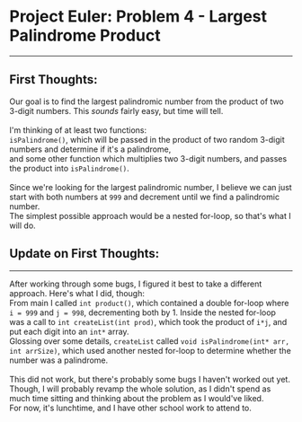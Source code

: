 # Project Euler: Problem 4 - Largest Palindrome Product

---
## First Thoughts:

Our goal is to find the largest palindromic number from the product of two 3-digit numbers. This *sounds* fairly easy, but time will tell.<br><br>
I'm thinking of at least two functions: <br>
`isPalindrome()`, which will be passed in the product of two random 3-digit numbers and determine if it's a palindrome, <br>
and some other function which multiplies two 3-digit numbers, and passes the product into `isPalindrome()`.<br><br>
Since we're looking for the largest palindromic number, I believe we can just start with both numbers at `999` and decrement until we find a palindromic number.<br>
The simplest possible approach would be a nested for-loop, so that's what I will do.
<br>

## Update on First Thoughts:

---
After working through some bugs, I figured it best to take a different approach. Here's what I did, though: <br>
From main I called `int product()`, which contained a double for-loop where `i = 999` and `j = 998`, decrementing both by 1. Inside the nested for-loop was a call to `int createList(int prod)`, which took the product of `i*j`, and put each digit into an `int*` array. <br>
Glossing over some details, `createList` called `void isPalindrome(int* arr, int arrSize)`, which used another nested for-loop to determine whether the number was a palindrome.<br><br>
This did not work, but there's probably some bugs I haven't worked out yet. Though, I will probably revamp the whole solution, as I didn't spend as much time sitting and thinking about the problem as I would've liked. <br>
For now, it's lunchtime, and I have other school work to attend to.
